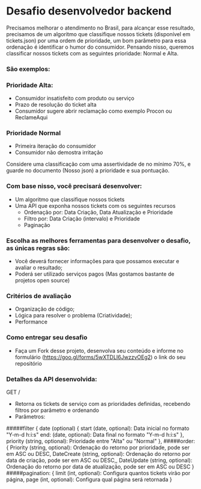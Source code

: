 # Desafio desenvolvedor backend

Precisamos melhorar o atendimento no Brasil, para alcançar esse resultado, precisamos de um algoritmo que classifique
nossos tickets (disponível em tickets.json) por uma ordem de prioridade, um bom parâmetro para essa ordenação é identificar o humor do consumidor.
Pensando nisso, queremos classificar nossos tickets com as seguintes prioridade: Normal e Alta.

### São exemplos:

### Prioridade Alta:
- Consumidor insatisfeito com produto ou serviço
- Prazo de resolução do ticket alta
- Consumidor sugere abrir reclamação como exemplo Procon ou ReclameAqui
    
### Prioridade Normal
- Primeira iteração do consumidor
- Consumidor não demostra irritação

Considere uma classificação com uma assertividade de no mínimo 70%, e guarde no documento (Nosso json) a prioridade e sua pontuação.

### Com base nisso, você precisará desenvolver:
- Um algoritmo que classifique nossos tickets
- Uma API que exponha nossos tickets com os seguintes recursos
  - Ordenação por: Data Criação, Data Atualização e Prioridade
  - Filtro por: Data Criação (intervalo) e Prioridade
  - Paginação
        
### Escolha as melhores ferramentas para desenvolver o desafio, as únicas regras são:
- Você deverá fornecer informações para que possamos executar e avaliar o resultado;
- Poderá ser utilizado serviços pagos (Mas gostamos bastante de projetos open source)
    
### Critérios de avaliação
- Organização de código;
- Lógica para resolver o problema (Criatividade);
- Performance
    
### Como entregar seu desafio
- Faça um Fork desse projeto, desenvolva seu conteúdo e informe no formulário (https://goo.gl/forms/5wXTDLI6JwzzvOEg2) o link do seu repositório

### Detalhes da API desenvolvida:
GET / 
- Retorna os tickets de serviço com as prioridades definidas, recebendo filtros por parâmetro e ordenando
- Parâmetros:

#####filter {
    date (optional) {
        start (date, optional): Data inicial no formato "Y-m-d h:i:s"
        end: (date, optional): Data final no formato "Y-m-d h:i:s"
    },
    priority (string, optional): Prioridade entre "Alta" ou "Normal"
},
#####order: {
    Priority (string, optional): Ordenação do retorno por prioridade, pode ser em ASC ou DESC,
    DateCreate (string, optional): Ordenação do retorno por data de criação, pode ser em ASC ou DESC,,
    DateUpdate (string, optional): Ordenação do retorno por data de atualização, pode ser em ASC ou DESC
}
#####pagination: {
    limit (int, optional): Configura quantos tickets virão por página,
    page (int, optional): Configura qual página será retornada 
}
